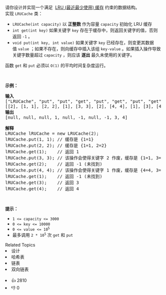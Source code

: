 <div class="title__3Vvk">
 请你设计并实现一个满足&nbsp; 
 <a href="https://baike.baidu.com/item/LRU" target="_blank">LRU (最近最少使用) 缓存</a> 约束的数据结构。
</div>

<div class="title__3Vvk">
 实现 
 <code>LRUCache</code> 类：
</div>

<div class="original__bRMd"> 
 <div> 
  <ul> 
   <li><code>LRUCache(int capacity)</code> 以 <strong>正整数</strong> 作为容量&nbsp;<code>capacity</code> 初始化 LRU 缓存</li> 
   <li><code>int get(int key)</code> 如果关键字 <code>key</code> 存在于缓存中，则返回关键字的值，否则返回 <code>-1</code> 。</li> 
   <li><code>void put(int key, int value)</code>&nbsp;如果关键字&nbsp;<code>key</code> 已经存在，则变更其数据值&nbsp;<code>value</code> ；如果不存在，则向缓存中插入该组&nbsp;<code>key-value</code> 。如果插入操作导致关键字数量超过&nbsp;<code>capacity</code> ，则应该 <strong>逐出</strong> 最久未使用的关键字。</li> 
  </ul> 
 </div>
</div>

<p>函数 <code>get</code> 和 <code>put</code> 必须以 <code>O(1)</code> 的平均时间复杂度运行。</p>

<p>&nbsp;</p>

<p><strong>示例：</strong></p>

<pre>
<strong>输入</strong>
["LRUCache", "put", "put", "get", "put", "get", "put", "get", "get", "get"]
[[2], [1, 1], [2, 2], [1], [3, 3], [2], [4, 4], [1], [3], [4]]
<strong>输出</strong>
[null, null, null, 1, null, -1, null, -1, 3, 4]

<strong>解释</strong>
LRUCache lRUCache = new LRUCache(2);
lRUCache.put(1, 1); // 缓存是 {1=1}
lRUCache.put(2, 2); // 缓存是 {1=1, 2=2}
lRUCache.get(1);    // 返回 1
lRUCache.put(3, 3); // 该操作会使得关键字 2 作废，缓存是 {1=1, 3=3}
lRUCache.get(2);    // 返回 -1 (未找到)
lRUCache.put(4, 4); // 该操作会使得关键字 1 作废，缓存是 {4=4, 3=3}
lRUCache.get(1);    // 返回 -1 (未找到)
lRUCache.get(3);    // 返回 3
lRUCache.get(4);    // 返回 4
</pre>

<p>&nbsp;</p>

<p><strong>提示：</strong></p>

<ul> 
 <li><code>1 &lt;= capacity &lt;= 3000</code></li> 
 <li><code>0 &lt;= key &lt;= 10000</code></li> 
 <li><code>0 &lt;= value &lt;= 10<sup>5</sup></code></li> 
 <li>最多调用 <code>2 * 10<sup>5</sup></code> 次 <code>get</code> 和 <code>put</code></li> 
</ul>

<div><div>Related Topics</div><div><li>设计</li><li>哈希表</li><li>链表</li><li>双向链表</li></div></div><br><div><li>👍 2810</li><li>👎 0</li></div>